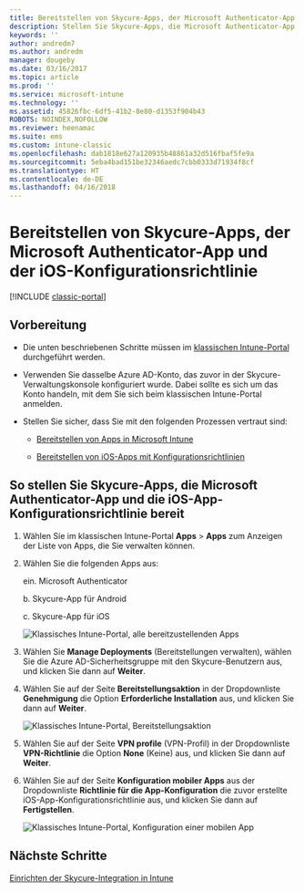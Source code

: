 ```yaml
---
title: Bereitstellen von Skycure-Apps, der Microsoft Authenticator-App und der iOS-Konfigurationsrichtlinie
description: Stellen Sie Skycure-Apps, die Microsoft Authenticator-App und die iOS-Konfigurationsrichtlinie im klassischen Intune-Portal bereit.
keywords: ''
author: andredm7
ms.author: andredm
manager: dougeby
ms.date: 03/16/2017
ms.topic: article
ms.prod: ''
ms.service: microsoft-intune
ms.technology: ''
ms.assetid: 45826fbc-6df5-41b2-8e80-d1353f904b43
ROBOTS: NOINDEX,NOFOLLOW
ms.reviewer: heenamac
ms.suite: ems
ms.custom: intune-classic
ms.openlocfilehash: dab1818e627a120935b48861a32d516fbaf5fe9a
ms.sourcegitcommit: 5eba4bad151be32346aedc7cbb0333d71934f8cf
ms.translationtype: HT
ms.contentlocale: de-DE
ms.lasthandoff: 04/16/2018
---
```

# <a name="deploy-skycure-apps-microsoft-authenticator-app-and-ios-app-configuration-policy"></a>Bereitstellen von Skycure-Apps, der Microsoft Authenticator-App und der iOS-Konfigurationsrichtlinie

[!INCLUDE [classic-portal](../includes/classic-portal.md)]

## <a name="before-you-begin"></a>Vorbereitung

-   Die unten beschriebenen Schritte müssen im [klassischen Intune-Portal](https://manage.microsoft.com/) durchgeführt werden.

-   Verwenden Sie dasselbe Azure AD-Konto, das zuvor in der Skycure-Verwaltungskonsole konfiguriert wurde. Dabei sollte es sich um das Konto handeln, mit dem Sie sich beim klassischen Intune-Portal anmelden.

-   Stellen Sie sicher, dass Sie mit den folgenden Prozessen vertraut sind:

    -   [Bereitstellen von Apps in Microsoft Intune](/intune-classic/deploy-use/deploy-apps-in-microsoft-intune)

    -   [Bereitstellen von iOS-Apps mit Konfigurationsrichtlinien](/intune-classic/deploy-use/configure-ios-apps-with-mobile-app-configuration-policies-in-microsoft-intune)

## <a name="to-deploy-skycure-apps-microsoft-authenticator-app-and-the-ios-app-configuration-policy"></a>So stellen Sie Skycure-Apps, die Microsoft Authenticator-App und die iOS-App-Konfigurationsrichtlinie bereit

1.  Wählen Sie im klassischen Intune-Portal **Apps** &gt; **Apps** zum Anzeigen der Liste von Apps, die Sie verwalten können.

2.  Wählen Sie die folgenden Apps aus:

    ein.  Microsoft Authenticator

    b.  Skycure-App für Android

    c.  Skycure-App für iOS

       ![Klassisches Intune-Portal, alle bereitzustellenden Apps](../media/mtp/skycure-deploy-app-1.png)

3.  Wählen Sie **Manage Deployments** (Bereitstellungen verwalten), wählen Sie die Azure AD-Sicherheitsgruppe mit den Skycure-Benutzern aus, und klicken Sie dann auf **Weiter**.

4.  Wählen Sie auf der Seite **Bereitstellungsaktion** in der Dropdownliste **Genehmigung** die Option **Erforderliche Installation** aus, und klicken Sie dann auf **Weiter**.

    ![Klassisches Intune-Portal, Bereitstellungsaktion](../media/mtp/skycure-deploy-app-2.png)

5.  Wählen Sie auf der Seite **VPN profile** (VPN-Profil) in der Dropdownliste **VPN-Richtlinie** die Option **None** (Keine) aus, und klicken Sie dann auf **Weiter**.

6.  Wählen Sie auf der Seite **Konfiguration mobiler Apps** aus der Dropdownliste **Richtlinie für die App-Konfiguration** die zuvor erstellte iOS-App-Konfigurationsrichtlinie aus, und klicken Sie dann auf **Fertigstellen**.

    ![Klassisches Intune-Portal, Konfiguration einer mobilen App](../media/mtp/skycure-deploy-app-3.png)

## <a name="next-steps"></a>Nächste Schritte

[Einrichten der Skycure-Integration in Intune](/intune-classic/deploy-use/setup-the-skycure-integration-with-Intune)
